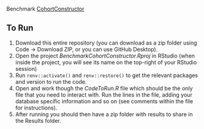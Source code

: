 Benchmark [CohortConstructor](https://github.com/OHDSI/CohortConstructor/tree/main)

## To Run
1) Download this entire repository (you can download as a zip folder using Code -> Download ZIP, or you can use GitHub Desktop). 
2) Open the project <i>BenchmarkCohortConstructor.Rproj</i> in RStudio (when inside the project, you will see its name on the top-right of your RStudio session)
3) Run `renv::activate()` and `renv::restore()` to get the relevant packages and version to run the code.
4) Open and work though the <i>CodeToRun.R</i> file which should be the only file that you need to interact with. Run the lines in the file, adding your database specific information and so on (see comments within the file for instructions). 
5) After running you should then have a zip folder with results to share in the Results folder.
